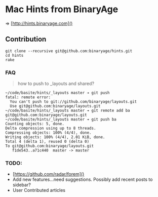 # Mac Hints from BinaryAge

=> [http://hints.binaryage.com]() 

## Contribution

	git clone --recursive git@github.com:binaryage/hints.git
	cd hints
	rake

### FAQ

> how to push to _layouts and shared?

	~/code/basite/hints/_layouts master ➔ git push
	fatal: remote error: 
	  You can't push to git://github.com/binaryage/layouts.git
	  Use git@github.com:binaryage/layouts.git
	~/code/basite/hints/_layouts master ➔ git remote add ba git@github.com:binaryage/layouts.git
	~/code/basite/hints/_layouts master ➔ git push ba
	Counting objects: 5, done.
	Delta compression using up to 8 threads.
	Compressing objects: 100% (4/4), done.
	Writing objects: 100% (4/4), 2.01 KiB, done.
	Total 4 (delta 1), reused 0 (delta 0)
	To git@github.com:binaryage/layouts.git
	   f1de543..a71c440  master -> master


### TODO:

* [https://github.com/radar/forem]()
* Add new features...need suggestions. Possibly add recent posts to sidebar?
* User Contributed articles